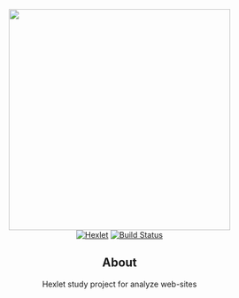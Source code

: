 <div style="text-align: center;"><a href="https://hexlet.io" target="_blank"><img src="https://cdn2.hexlet.io/assets/hexlet_logo-e99fc2b3b7c1eec88899f3af1435a39aaac6fd29d011dfe2342499c0884b7a96.png" width="400" alt=""></a><div>

<div style="text-align: center;">
    <a href="https://github.com/walkerus/php-project-lvl3/actions?query=workflow%3Ahexlet-check"><img src="https://github.com/walkerus/php-project-lvl3/workflows/hexlet-check/badge.svg" alt="Hexlet"></a>
    <a href="https://packagist.org/packages/laravel/framework"><img src="https://github.com/walkerus/php-project-lvl3/workflows/Build/badge.svg" alt="Build Status"></a>
</div>

## About
Hexlet study project for analyze web-sites
